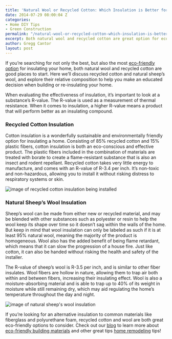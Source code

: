 ```yaml
---
title: 'Natural Wool or Recycled Cotton: Which Insulation is Better for Your Home?'
date: 2014-07-29 08:00:04 Z
categories:
- Home DIY Tips
- Green Construction
permalink: "/natural-wool-or-recycled-cotton-which-insulation-is-better-for-your-home/"
excerpt: Both natural wool and recycled cotton are great option for eco-friendly home insulation. Murray Lampert Design, Build, Remodel discusses each in further detail.
author: Gregg Cantor
layout: post
---
```


If you’re searching for not only the best, but also the most [eco-friendly option](/san-diego-green-home-construction) for insulating your home, both natural wool and recycled cotton are good places to start. Here we’ll discuss recycled cotton and natural sheep’s wool, and explore their relative composition to help you make an educated decision when building or re-insulating your home.

When evaluating the effectiveness of insulation, it’s important to look at a substance’s R-value. The R-value is used as a measurement of thermal resistance. When it comes to insulation, a higher R-value means a product that will perform better as an insulating compound.

### Recycled Cotton Insulation

Cotton insulation is a wonderfully sustainable and environmentally friendly option for insulating a home. Consisting of 85% recycled cotton and 15% plastic fibers, cotton insulation is both an eco-conscious and effective product. The plastic fibers included in the combination of materials are treated with borate to create a flame-resistant substance that is also an insect and rodent repellant. Recycled cotton takes very little energy to manufacture, and comes with an R-value of R-3.4 per inch. It’s non-toxic and non-hazardous, allowing you to install it without risking distress to respiratory systems or skin.

![image of recycled cotton insulation being installed](http://mms.businesswire.com/media/20130807005173/en/378306/5/UltraTouch%2B_Application___Aug_2013.jpg "Recycled Cotten Home Insulation")

### Natural Sheep’s Wool Insulation

Sheep’s wool can be made from either new or recycled material, and may be blended with other substances such as polyester or resin to help the wool keep its shape over time so it doesn’t sag within the walls of the home. But keep in mind that wool insulation can only be labeled as such if it is at least 95% natural wool, meaning the majority of the product is homogeneous. Wool also has the added benefit of being flame retardant, which means that it can slow the progression of a house fire. Just like cotton, it can also be handed without risking the health and safety of the installer.

The R-value of sheep’s wool is R-3.5 per inch, and is similar to other fiber insulates. Wool fibers are hollow in nature, allowing them to trap air both within and between fibers, increasing their insulating effect. Wool is also a moisture-absorbing material and is able to trap up to 40% of its weight in moisture while still remaining dry, which may aid regulating the home’s temperature throughout the day and night.

![image of natural sheep's wool insulation](https://www.nevilllong.co.uk/sites/default/files/products/images/sheep_wool_install_scotland.jpg "Natural Sheep's Wool Home Insulation")

If you’re looking for an alternative insulation to common materials like fiberglass and polyurethane foam, recycled cotton and wool are both great eco-friendly options to consider. Check out our [blog](/blog/) to learn more about [eco-friendly building materials](/5-popular-sustainable-building-materials/) and other great tips [home remodeling](/san-diego-home-remodel-services) tips!
